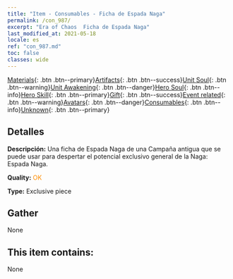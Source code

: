 ```yaml
---
title: "Item - Consumables - Ficha de Espada Naga"
permalink: /con_987/
excerpt: "Era of Chaos  Ficha de Espada Naga"
last_modified_at: 2021-05-18
locale: es
ref: "con_987.md"
toc: false
classes: wide
---
```

 [Materials](/ItemsES/){: .btn .btn--primary}[Artifacts](/ItemsES/Artifacts/){: .btn .btn--success}[Unit Soul](/ItemsES/UnitSoul/){: .btn .btn--warning}[Unit Awakening](/ItemsES/UnitAwakening/){: .btn .btn--danger}[Hero Soul](/ItemsES/HeroSoul/){: .btn .btn--info}[Hero Skill](/ItemsES/HeroSkill/){: .btn .btn--primary}[Gift](/ItemsES/Gift/){: .btn .btn--success}[Event related](/ItemsES/Events/){: .btn .btn--warning}[Avatars](/ItemsES/Avatars/){: .btn .btn--danger}[Consumables](/ItemsES/Consumables/){: .btn .btn--info}[Unknown](/ItemsES/Unknown/){: .btn .btn--primary}

## Detalles
 **Descripción:** Una ficha de Espada Naga de una Campaña antigua que se puede usar para despertar el potencial exclusivo general de la Naga: Espada Naga.

 **Quality:** <span style="color: #FF8C00">OK</span>

 **Type:** Exclusive piece

## Gather

  None

## This item contains:

  None

